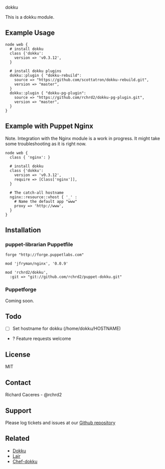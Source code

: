 dokku

This is a dokku module.

Example Usage
-------------

```
node web {
  # install dokku
  class {'dokku':
    version => 'v0.3.12',
  }

  # install dokku plugins
  dokku::plugin { "dokku-rebuild":
    source => "https://github.com/scottatron/dokku-rebuild.git",
    version => "master",
  }
  dokku::plugin { "dokku-pg-plugin":
    source => "https://github.com/rchrd2/dokku-pg-plugin.git",
    version => "master",
  }
}
```


Example with Puppet Nginx
-------------------------

Note. Integration with the Nginx module is a work in progress. It might take some troubleshooting as it is right now.

```
node web {
  class { 'nginx': }
  
  # install dokku
  class {'dokku':
    version => 'v0.3.12',
    require => [Class['nginx']],
  }

  # The catch-all hostname
  nginx::resource::vhost { '_' :
    # Name the default app "www"
    proxy => 'http://www',
  }
}
```

Installation
------------

### puppet-librarian Puppetfile
```
forge "http://forge.puppetlabs.com"

mod 'jfryman/nginx', '0.0.9'

mod 'rchrd2/dokku',
  :git => "git://github.com/rchrd2/puppet-dokku.git"
```

### Puppetforge

Coming soon. 


Todo
----

- [ ] Set hostname for dokku (/home/dokku/HOSTNAME)
- ? Feature requests welcome


License
-------

MIT

Contact
-------

Richard Caceres - @rchrd2


Support
-------

Please log tickets and issues at our [Github repository](https://github.com/rchrd2/puppet-dokku)


Related
-------

- [Dokku](https://github.com/progrium/dokku)
- [Lair](https://github.com/qrohlf/lair)
- [Chef-dokku](https://github.com/fgrehm/chef-dokku)